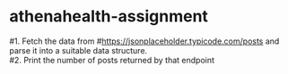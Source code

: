 # athenahealth-assignment
#1. Fetch the data from
#https://jsonplaceholder.typicode.com/posts and parse it into a suitable data structure.  
#2. Print the number of posts returned by that endpoint 
